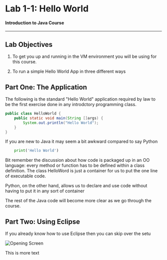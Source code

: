 # Lab 1-1: Hello World
#### Introduction to Java Course
---
## Lab Objectives

1. To get you up and running in the VM environment you will be using for this course.

2. To run a simple Hello World App in three different ways

## Part One: The Application

The following is the standard "Hello World" application required by law to be the first exercise done in any introdctory programming class.

```java
public class HelloWorld {
    public static void main(String []args) {
        System.out.println("Hello World");
    }
}
```

If you are new to Java it may seem a bit awkward compared to say Python

```python
    print('Hello World')
```

Bit remember the discussion about how code is packaged up in an OO language: every method or function has to be defined within a class definition. The class HelloWord is just a container for us to put the one line of executable code.

Python, on the other hand, allows us to declare and use code without having to put it in any sort of container 

The rest of the Java code will become more clear as we go through the course.

## Part Two: Using Eclipse

If you already know how to use Eclipse then you can skip over the setu

![Opening Screen]("images/lab1-openingscreen.png?raw=true")


This is more text
